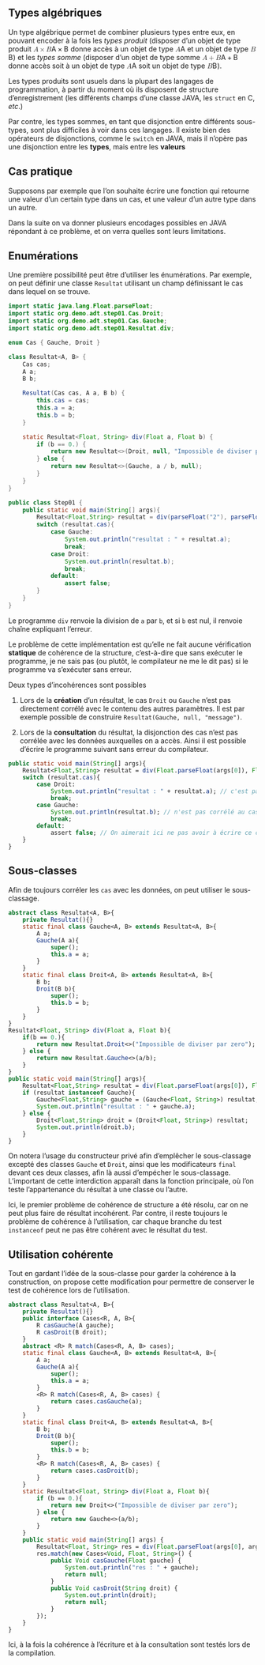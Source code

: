 <section>
        <h1 id="types-algébriques">Types algébriques</h1>
<p>Un type algébrique permet de combiner plusieurs types entre eux, en pouvant encoder à la fois les <em>types produit</em> (disposer d’un objet de type produit <span class="math inline"><span><span class="katex"><span class="katex-mathml"><math xmlns="http://www.w3.org/1998/Math/MathML"><semantics><mrow><mi>A</mi><mo>×</mo><mi>B</mi></mrow><annotation encoding="application/x-tex">A\times B</annotation></semantics></math></span><span class="katex-html" aria-hidden="true"><span class="base"><span class="strut" style="height: 0.76666em; vertical-align: -0.08333em;"></span><span class="mord mathdefault">A</span><span class="mspace" style="margin-right: 0.222222em;"></span><span class="mbin">×</span><span class="mspace" style="margin-right: 0.222222em;"></span></span><span class="base"><span class="strut" style="height: 0.68333em; vertical-align: 0em;"></span><span class="mord mathdefault" style="margin-right: 0.05017em;">B</span></span></span></span></span></span> donne accès à un objet de type <span class="math inline"><span><span class="katex"><span class="katex-mathml"><math xmlns="http://www.w3.org/1998/Math/MathML"><semantics><mrow><mi>A</mi></mrow><annotation encoding="application/x-tex">A</annotation></semantics></math></span><span class="katex-html" aria-hidden="true"><span class="base"><span class="strut" style="height: 0.68333em; vertical-align: 0em;"></span><span class="mord mathdefault">A</span></span></span></span></span></span> et un objet de type <span class="math inline"><span><span class="katex"><span class="katex-mathml"><math xmlns="http://www.w3.org/1998/Math/MathML"><semantics><mrow><mi>B</mi></mrow><annotation encoding="application/x-tex">B</annotation></semantics></math></span><span class="katex-html" aria-hidden="true"><span class="base"><span class="strut" style="height: 0.68333em; vertical-align: 0em;"></span><span class="mord mathdefault" style="margin-right: 0.05017em;">B</span></span></span></span></span></span>) et les <em>types somme</em> (disposer d’un objet de type somme <span class="math inline"><span><span class="katex"><span class="katex-mathml"><math xmlns="http://www.w3.org/1998/Math/MathML"><semantics><mrow><mi>A</mi><mo>+</mo><mi>B</mi></mrow><annotation encoding="application/x-tex">A+B</annotation></semantics></math></span><span class="katex-html" aria-hidden="true"><span class="base"><span class="strut" style="height: 0.76666em; vertical-align: -0.08333em;"></span><span class="mord mathdefault">A</span><span class="mspace" style="margin-right: 0.222222em;"></span><span class="mbin">+</span><span class="mspace" style="margin-right: 0.222222em;"></span></span><span class="base"><span class="strut" style="height: 0.68333em; vertical-align: 0em;"></span><span class="mord mathdefault" style="margin-right: 0.05017em;">B</span></span></span></span></span></span> donne accès soit à un objet de type <span class="math inline"><span><span class="katex"><span class="katex-mathml"><math xmlns="http://www.w3.org/1998/Math/MathML"><semantics><mrow><mi>A</mi></mrow><annotation encoding="application/x-tex">A</annotation></semantics></math></span><span class="katex-html" aria-hidden="true"><span class="base"><span class="strut" style="height: 0.68333em; vertical-align: 0em;"></span><span class="mord mathdefault">A</span></span></span></span></span></span> soit un objet de type <span class="math inline"><span><span class="katex"><span class="katex-mathml"><math xmlns="http://www.w3.org/1998/Math/MathML"><semantics><mrow><mi>B</mi></mrow><annotation encoding="application/x-tex">B</annotation></semantics></math></span><span class="katex-html" aria-hidden="true"><span class="base"><span class="strut" style="height: 0.68333em; vertical-align: 0em;"></span><span class="mord mathdefault" style="margin-right: 0.05017em;">B</span></span></span></span></span></span>).</p>
<p>Les types produits sont usuels dans la plupart des langages de programmation, à partir du moment où ils disposent de structure d’enregistrement (les différents champs d’une classe JAVA, les <code>struct</code> en C, <em>etc</em>.)</p>
<p>Par contre, les types sommes, en tant que disjonction entre différents sous-types, sont plus difficiles à voir dans ces langages. Il existe bien des opérateurs de disjonctions, comme le <code>switch</code> en JAVA, mais il n’opère pas une disjonction entre les <strong>types</strong>, mais entre les <strong>valeurs</strong></p>
<h1 id="cas-pratique">Cas pratique</h1>
<p>Supposons par exemple que l’on souhaite écrire une fonction qui retourne une valeur d’un certain type dans un cas, et une valeur d’un autre type dans un autre.</p>
<p>Dans la suite on va donner plusieurs encodages possibles en JAVA répondant à ce problème, et on verra quelles sont leurs limitations.</p>
<h2 id="enumérations">Enumérations</h2>
<p>Une première possibilité peut être d’utiliser les énumérations. Par exemple, on peut définir une classe <code>Resultat</code> utilisant un champ définissant le cas dans lequel on se trouve.</p>

```java
import static java.lang.Float.parseFloat;
import static org.demo.adt.step01.Cas.Droit;
import static org.demo.adt.step01.Cas.Gauche;
import static org.demo.adt.step01.Resultat.div;

enum Cas { Gauche, Droit }

class Resultat<A, B> {
    Cas cas;
    A a;
    B b;

    Resultat(Cas cas, A a, B b) {
        this.cas = cas;
        this.a = a;
        this.b = b;
    }

    static Resultat<Float, String> div(Float a, Float b) {
        if (b == 0.) {
            return new Resultat<>(Droit, null, "Impossible de diviser par zero");
        } else {
            return new Resultat<>(Gauche, a / b, null);
        }
    }
}

public class Step01 {
    public static void main(String[] args){
        Resultat<Float,String> resultat = div(parseFloat("2"), parseFloat("0"));
        switch (resultat.cas){
            case Gauche:
                System.out.println("resultat : " + resultat.a);
                break;
            case Droit:
                System.out.println(resultat.b);
                break;
            default:
                assert false;
        }
    }
}
```

<p>Le programme <code>div</code> renvoie la division de <code>a</code> par <code>b</code>, et si <code>b</code> est nul, il renvoie chaîne expliquant l’erreur.</p>
<p>Le problème de cette implémentation est qu’elle ne fait aucune vérification <strong>statique</strong> de cohérence de la structure, c’est-à-dire que sans exécuter le programme, je ne sais pas (ou plutôt, le compilateur ne me le dit pas) si le programme va s’exécuter sans erreur.</p>
<p>Deux types d’incohérences sont possibles</p>
<ol type="1">
<li><p>Lors de la <strong>création</strong> d’un résultat, le cas <code>Droit</code> ou <code>Gauche</code> n’est pas directement corrélé avec le contenu des autres paramètres. Il est par exemple possible de construire <code>Resultat(Gauche, null, "message")</code>.</p></li>
<li><p>Lors de la <strong>consultation</strong> du résultat, la disjonction des cas n’est pas corrélée avec les données auxquelles on a accès. Ainsi il est possible d’écrire le programme suivant sans erreur du compilateur.</p></li>
</ol>
<div class="sourceCode" id="cb2"><pre class="sourceCode java"><code class="sourceCode java"><a class="sourceLine" id="cb2-1" title="1"><span class="kw">public</span> <span class="dt">static</span> <span class="dt">void</span> <span class="fu">main</span>(<span class="bu">String</span>[] args){</a>
<a class="sourceLine" id="cb2-2" title="2">    Resultat&lt;<span class="bu">Float</span>,<span class="bu">String</span>&gt; resultat = <span class="fu">div</span>(<span class="bu">Float</span>.<span class="fu">parseFloat</span>(args[<span class="dv">0</span>]), <span class="bu">Float</span>.<span class="fu">parseFloat</span>(args[<span class="dv">1</span>]));</a>
<a class="sourceLine" id="cb2-3" title="3">    <span class="kw">switch</span> (resultat.<span class="fu">cas</span>){</a>
<a class="sourceLine" id="cb2-4" title="4">        <span class="kw">case</span> Droit:</a>
<a class="sourceLine" id="cb2-5" title="5">            <span class="bu">System</span>.<span class="fu">out</span>.<span class="fu">println</span>(<span class="st">"resultat : "</span> + resultat.<span class="fu">a</span>); <span class="co">// c'est pas corrélé au cas Droit</span></a>
<a class="sourceLine" id="cb2-6" title="6">            <span class="kw">break</span>;</a>
<a class="sourceLine" id="cb2-7" title="7">        <span class="kw">case</span> Gauche:</a>
<a class="sourceLine" id="cb2-8" title="8">            <span class="bu">System</span>.<span class="fu">out</span>.<span class="fu">println</span>(resultat.<span class="fu">b</span>); <span class="co">// n'est pas corrélé au cas Gauche</span></a>
<a class="sourceLine" id="cb2-9" title="9">            <span class="kw">break</span>;</a>
<a class="sourceLine" id="cb2-10" title="10">        <span class="kw">default</span>:</a>
<a class="sourceLine" id="cb2-11" title="11">            assert <span class="kw">false</span>; <span class="co">// On aimerait ici ne pas avoir à écrire ce cas</span></a>
<a class="sourceLine" id="cb2-12" title="12">    }</a>
<a class="sourceLine" id="cb2-13" title="13">}</a></code></pre></div>
<h2 id="sous-classes">Sous-classes</h2>
<p>Afin de toujours corréler les <code>cas</code> avec les données, on peut utiliser le sous-classage.</p>
<div class="sourceCode" id="cb3"><pre class="sourceCode java"><code class="sourceCode java"><a class="sourceLine" id="cb3-1" title="1"><span class="kw">abstract</span> <span class="kw">class</span> Resultat&lt;A, B&gt;{</a>
<a class="sourceLine" id="cb3-2" title="2">    <span class="kw">private</span> <span class="fu">Resultat</span>(){}</a>
<a class="sourceLine" id="cb3-3" title="3">    <span class="dt">static</span> <span class="dt">final</span> <span class="kw">class</span> Gauche&lt;A, B&gt; <span class="kw">extends</span> Resultat&lt;A, B&gt;{</a>
<a class="sourceLine" id="cb3-4" title="4">        A a;</a>
<a class="sourceLine" id="cb3-5" title="5">        <span class="fu">Gauche</span>(A a){</a>
<a class="sourceLine" id="cb3-6" title="6">            <span class="kw">super</span>();</a>
<a class="sourceLine" id="cb3-7" title="7">            <span class="kw">this</span>.<span class="fu">a</span> = a;</a>
<a class="sourceLine" id="cb3-8" title="8">        }</a>
<a class="sourceLine" id="cb3-9" title="9">    }</a>
<a class="sourceLine" id="cb3-10" title="10">    <span class="dt">static</span> <span class="dt">final</span> <span class="kw">class</span> Droit&lt;A, B&gt; <span class="kw">extends</span> Resultat&lt;A, B&gt;{</a>
<a class="sourceLine" id="cb3-11" title="11">        B b;</a>
<a class="sourceLine" id="cb3-12" title="12">        <span class="fu">Droit</span>(B b){</a>
<a class="sourceLine" id="cb3-13" title="13">            <span class="kw">super</span>();</a>
<a class="sourceLine" id="cb3-14" title="14">            <span class="kw">this</span>.<span class="fu">b</span> = b;</a>
<a class="sourceLine" id="cb3-15" title="15">        }</a>
<a class="sourceLine" id="cb3-16" title="16">    }</a>
<a class="sourceLine" id="cb3-17" title="17">}</a>
<a class="sourceLine" id="cb3-18" title="18">Resultat&lt;<span class="bu">Float</span>, <span class="bu">String</span>&gt; <span class="fu">div</span>(<span class="bu">Float</span> a, <span class="bu">Float</span> b){</a>
<a class="sourceLine" id="cb3-19" title="19">    <span class="kw">if</span>(b == <span class="fl">0.</span>){</a>
<a class="sourceLine" id="cb3-20" title="20">        <span class="kw">return</span> <span class="kw">new</span> Resultat.<span class="fu">Droit</span>&lt;&gt;(<span class="st">"Impossible de diviser par zero"</span>);</a>
<a class="sourceLine" id="cb3-21" title="21">    } <span class="kw">else</span> {</a>
<a class="sourceLine" id="cb3-22" title="22">        <span class="kw">return</span> <span class="kw">new</span> Resultat.<span class="fu">Gauche</span>&lt;&gt;(a/b);</a>
<a class="sourceLine" id="cb3-23" title="23">    }</a>
<a class="sourceLine" id="cb3-24" title="24">}</a>
<a class="sourceLine" id="cb3-25" title="25"><span class="kw">public</span> <span class="dt">static</span> <span class="dt">void</span> <span class="fu">main</span>(<span class="bu">String</span>[] args){</a>
<a class="sourceLine" id="cb3-26" title="26">    Resultat&lt;<span class="bu">Float</span>,<span class="bu">String</span>&gt; resultat = <span class="fu">div</span>(<span class="bu">Float</span>.<span class="fu">parseFloat</span>(args[<span class="dv">0</span>]), <span class="bu">Float</span>.<span class="fu">parseFloat</span>(args[<span class="dv">1</span>]));</a>
<a class="sourceLine" id="cb3-27" title="27">    <span class="kw">if</span> (resultat <span class="kw">instanceof</span> Gauche){</a>
<a class="sourceLine" id="cb3-28" title="28">        Gauche&lt;<span class="bu">Float</span>,<span class="bu">String</span>&gt; gauche = (Gauche&lt;<span class="bu">Float</span>, <span class="bu">String</span>&gt;) resultat;</a>
<a class="sourceLine" id="cb3-29" title="29">        <span class="bu">System</span>.<span class="fu">out</span>.<span class="fu">println</span>(<span class="st">"resultat : "</span> + gauche.<span class="fu">a</span>);</a>
<a class="sourceLine" id="cb3-30" title="30">    } <span class="kw">else</span> {</a>
<a class="sourceLine" id="cb3-31" title="31">        Droit&lt;<span class="bu">Float</span>,<span class="bu">String</span>&gt; droit = (Droit&lt;<span class="bu">Float</span>, <span class="bu">String</span>&gt;) resultat;</a>
<a class="sourceLine" id="cb3-32" title="32">        <span class="bu">System</span>.<span class="fu">out</span>.<span class="fu">println</span>(droit.<span class="fu">b</span>);</a>
<a class="sourceLine" id="cb3-33" title="33">    }</a>
<a class="sourceLine" id="cb3-34" title="34">}</a></code></pre></div>
<p>On notera l’usage du constructeur privé afin d’emplêcher le sous-classage excepté des classes <code>Gauche</code> et <code>Droit</code>, ainsi que les modificateurs <code>final</code> devant ces deux classes, afin là aussi d’empécher le sous-classage. L’important de cette interdiction apparaît dans la fonction principale, où l’on teste l’appartenance du résultat à une classe ou l’autre.</p>
<p>Ici, le premier problème de cohérence de structure a été résolu, car on ne peut plus faire de résultat incohérent. Par contre, il reste toujours le problème de cohérence à l’utilisation, car chaque branche du test <code>instanceof</code> peut ne pas être cohérent avec le résultat du test.</p>
<h2 id="utilisation-cohérente">Utilisation cohérente</h2>
<p>Tout en gardant l’idée de la sous-classe pour garder la cohérence à la construction, on propose cette modification pour permettre de conserver le test de cohérence lors de l’utilisation.</p>
<div class="sourceCode" id="cb4"><pre class="sourceCode java"><code class="sourceCode java"><a class="sourceLine" id="cb4-1" title="1"><span class="kw">abstract</span> <span class="kw">class</span> Resultat&lt;A, B&gt;{</a>
<a class="sourceLine" id="cb4-2" title="2">    <span class="kw">private</span> <span class="fu">Resultat</span>(){}</a>
<a class="sourceLine" id="cb4-3" title="3">    <span class="kw">public</span> <span class="kw">interface</span> Cases&lt;R, A, B&gt;{</a>
<a class="sourceLine" id="cb4-4" title="4">        R <span class="fu">casGauche</span>(A gauche);</a>
<a class="sourceLine" id="cb4-5" title="5">        R <span class="fu">casDroit</span>(B droit);</a>
<a class="sourceLine" id="cb4-6" title="6">    }</a>
<a class="sourceLine" id="cb4-7" title="7">    <span class="kw">abstract</span> &lt;R&gt; R <span class="fu">match</span>(Cases&lt;R, A, B&gt; cases);</a>
<a class="sourceLine" id="cb4-8" title="8">    <span class="dt">static</span> <span class="dt">final</span> <span class="kw">class</span> Gauche&lt;A, B&gt; <span class="kw">extends</span> Resultat&lt;A, B&gt;{</a>
<a class="sourceLine" id="cb4-9" title="9">        A a;</a>
<a class="sourceLine" id="cb4-10" title="10">        <span class="fu">Gauche</span>(A a){</a>
<a class="sourceLine" id="cb4-11" title="11">            <span class="kw">super</span>();</a>
<a class="sourceLine" id="cb4-12" title="12">            <span class="kw">this</span>.<span class="fu">a</span> = a;</a>
<a class="sourceLine" id="cb4-13" title="13">        }</a>
<a class="sourceLine" id="cb4-14" title="14">        &lt;R&gt; R <span class="fu">match</span>(Cases&lt;R, A, B&gt; cases) {</a>
<a class="sourceLine" id="cb4-15" title="15">            <span class="kw">return</span> cases.<span class="fu">casGauche</span>(a);</a>
<a class="sourceLine" id="cb4-16" title="16">        }</a>
<a class="sourceLine" id="cb4-17" title="17">    }</a>
<a class="sourceLine" id="cb4-18" title="18">    <span class="dt">static</span> <span class="dt">final</span> <span class="kw">class</span> Droit&lt;A, B&gt; <span class="kw">extends</span> Resultat&lt;A, B&gt;{</a>
<a class="sourceLine" id="cb4-19" title="19">        B b;</a>
<a class="sourceLine" id="cb4-20" title="20">        <span class="fu">Droit</span>(B b){</a>
<a class="sourceLine" id="cb4-21" title="21">            <span class="kw">super</span>();</a>
<a class="sourceLine" id="cb4-22" title="22">            <span class="kw">this</span>.<span class="fu">b</span> = b;</a>
<a class="sourceLine" id="cb4-23" title="23">        }</a>
<a class="sourceLine" id="cb4-24" title="24">        &lt;R&gt; R <span class="fu">match</span>(Cases&lt;R, A, B&gt; cases) {</a>
<a class="sourceLine" id="cb4-25" title="25">            <span class="kw">return</span> cases.<span class="fu">casDroit</span>(b);</a>
<a class="sourceLine" id="cb4-26" title="26">        }</a>
<a class="sourceLine" id="cb4-27" title="27">    }</a>
<a class="sourceLine" id="cb4-28" title="28">    <span class="dt">static</span> Resultat&lt;<span class="bu">Float</span>, <span class="bu">String</span>&gt; <span class="fu">div</span>(<span class="bu">Float</span> a, <span class="bu">Float</span> b){</a>
<a class="sourceLine" id="cb4-29" title="29">        <span class="kw">if</span> (b == <span class="fl">0.</span>){</a>
<a class="sourceLine" id="cb4-30" title="30">            <span class="kw">return</span> <span class="kw">new</span> Droit&lt;&gt;(<span class="st">"Impossible de diviser par zero"</span>);</a>
<a class="sourceLine" id="cb4-31" title="31">        } <span class="kw">else</span> {</a>
<a class="sourceLine" id="cb4-32" title="32">            <span class="kw">return</span> <span class="kw">new</span> Gauche&lt;&gt;(a/b);</a>
<a class="sourceLine" id="cb4-33" title="33">        }</a>
<a class="sourceLine" id="cb4-34" title="34">    }</a>
<a class="sourceLine" id="cb4-35" title="35">    <span class="kw">public</span> <span class="dt">static</span> <span class="dt">void</span> <span class="fu">main</span>(<span class="bu">String</span>[] args) {</a>
<a class="sourceLine" id="cb4-36" title="36">        Resultat&lt;<span class="bu">Float</span>, <span class="bu">String</span>&gt; res = <span class="fu">div</span>(<span class="bu">Float</span>.<span class="fu">parseFloat</span>(args[<span class="dv">0</span>], args[<span class="dv">1</span>]));</a>
<a class="sourceLine" id="cb4-37" title="37">        res.<span class="fu">match</span>(<span class="kw">new</span> Cases&lt;<span class="bu">Void</span>, <span class="bu">Float</span>, <span class="bu">String</span>&gt;() {</a>
<a class="sourceLine" id="cb4-38" title="38">            <span class="kw">public</span> <span class="bu">Void</span> <span class="fu">casGauche</span>(<span class="bu">Float</span> gauche) {</a>
<a class="sourceLine" id="cb4-39" title="39">                <span class="bu">System</span>.<span class="fu">out</span>.<span class="fu">println</span>(<span class="st">"res : "</span> + gauche);</a>
<a class="sourceLine" id="cb4-40" title="40">                <span class="kw">return</span> <span class="kw">null</span>;</a>
<a class="sourceLine" id="cb4-41" title="41">            }</a>
<a class="sourceLine" id="cb4-42" title="42">            <span class="kw">public</span> <span class="bu">Void</span> <span class="fu">casDroit</span>(<span class="bu">String</span> droit) {</a>
<a class="sourceLine" id="cb4-43" title="43">                <span class="bu">System</span>.<span class="fu">out</span>.<span class="fu">println</span>(droit);</a>
<a class="sourceLine" id="cb4-44" title="44">                <span class="kw">return</span> <span class="kw">null</span>;</a>
<a class="sourceLine" id="cb4-45" title="45">            }</a>
<a class="sourceLine" id="cb4-46" title="46">        });</a>
<a class="sourceLine" id="cb4-47" title="47">    }</a>
<a class="sourceLine" id="cb4-48" title="48">}</a></code></pre></div>
<p>Ici, à la fois la cohérence à l’écriture et à la consultation sont testés lors de la compilation.</p>
    </section>